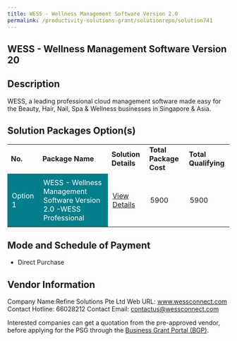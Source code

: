 ```yaml
---
title: WESS - Wellness Management Software Version 2.0
permalink: /productivity-solutions-grant/solutionrepo/solution741
---
```


## WESS - Wellness Management Software Version 20

## Description

WESS, a leading professional cloud management software made easy for the Beauty, Hair, Nail, Spa & Wellness businesses in Singapore & Asia.

## Solution Packages Option(s)

<table>
<tr>
<td><b>No.</b></td>
<td><b>Package Name</b></td>
<td><b>Solution Details</b></td>
<td><b>Total Package Cost</b></td>
<td><b>Total Qualifying</b></td>
</tr>
<tr>
<td style='padding: 10px; background-color: #037E8A; color: #FFFFFF;'>Option 1</td>
<td style='padding: 10px; background-color: #037E8A; color: #FFFFFF;'>WESS - Wellness Management Software Version 2.0 -WESS Professional</td>
<td style='padding: 10px;'><a href='https://www.gobusiness.gov.sg/images/psg/Desensitised_Refine_Solutions_20200124_Annex_3(mti)_Part_2.pdf' target='_blank'>View Details</a></td>
<td style='padding: 10px;'>5900</td>
<td style='padding: 10px;'>5900</td>
</tr>
</table>

## Mode and Schedule of Payment

 - Direct Purchase

## Vendor Information

 Company Name:Refine Solutions Pte Ltd 
Web URL: www.wessconnect.com 
Contact Hotline: 66028212 
Contact Email: contactus@wessconnect.com 


Interested companies can get a quotation from the pre-approved vendor, before applying for the PSG through the <a href='https://www.businessgrants.gov.sg/'>Business Grant Portal (BGP)</a>.

<script src="/jquery/resize-tables.js"></script>
